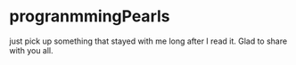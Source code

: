 progranmmingPearls
==================

just pick up something that stayed with me long after I read it. Glad to share with you all.
